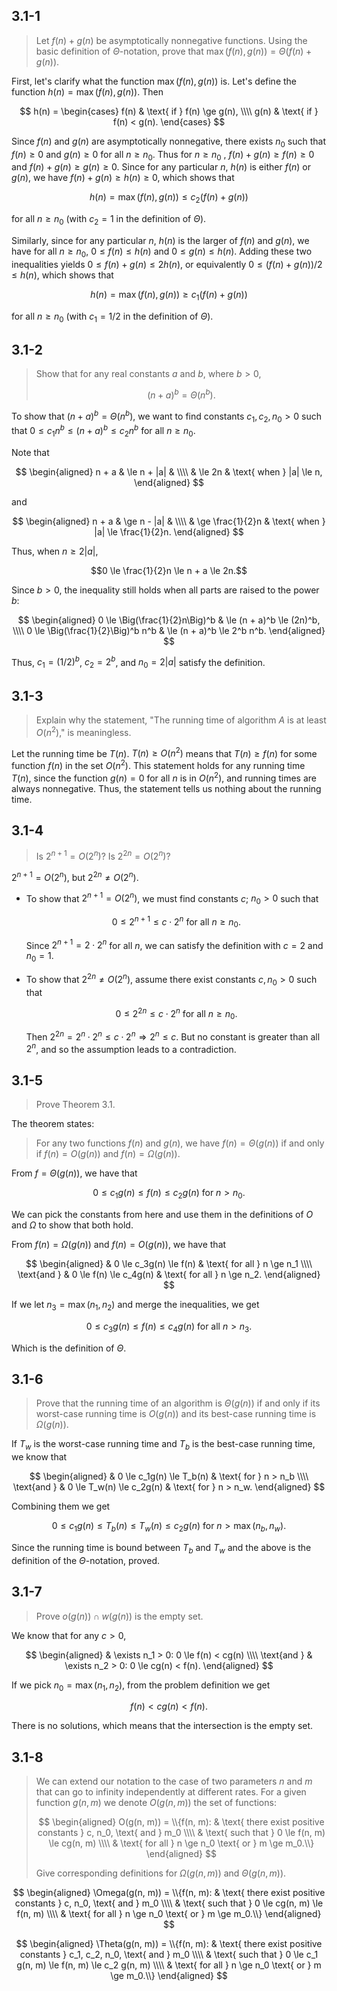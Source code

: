## 3.1-1

> Let $f(n) + g(n)$ be asymptotically nonnegative functions. Using the basic definition of $\Theta$-notation, prove that $\max(f(n), g(n)) = \Theta(f(n) + g(n))$.

First, let's clarify what the function $\max(f(n), g(n))$ is. Let's define the function $h(n) = \max(f(n), g(n))$. Then

$$
h(n) =
\begin{cases}
f(n) & \text{ if } f(n) \ge g(n), \\\\
g(n) & \text{ if } f(n) <   g(n).
\end{cases}
$$

Since $f(n)$ and $g(n)$ are asymptotically nonnegative, there exists $n_0$ such that $f(n) \ge 0$ and $g(n) \ge 0$ for all $n \ge n_0$. Thus for $n \ge n_0$ , $f(n) + g(n) \ge f(n) \ge 0$ and $f(n) + g(n) \ge g(n) \ge 0$. Since for any particular $n$, $h(n)$ is either $f(n)$ or $g(n)$, we have $f(n) + g(n) \ge h(n) \ge 0$, which shows that

$$h(n) = \max(f(n), g(n)) \le c_2(f(n) + g(n))$$

for all $n \ge n_0$ (with $c_2 = 1$ in the definition of $\Theta$).

Similarly, since for any particular $n$, $h(n)$ is the larger of $f(n)$ and $g(n)$, we have for all $n \ge n_0$, $0 \le f(n) \le h(n)$ and $0 \le g(n) \le h(n)$. Adding these two inequalities yields $0 \le f(n) + g(n) \le 2h(n)$, or equivalently $0 \le (f(n) + g(n)) / 2 \le h(n)$, which shows that

$$h(n) = \max(f(n), g(n)) \ge c_1(f(n) + g(n))$$

for all $n \ge n_0$ (with $c_1 = 1 / 2$ in the definition of $\Theta$).

## 3.1-2

> Show that for any real constants $a$ and $b$, where $b > 0$,
>
> $$(n + a)^b = \Theta(n^b). \tag{3.2}$$

To show that $(n + a)^b = \Theta(n^b)$, we want to find constants $c_1, c_2, n_0 > 0$ such that $0 \le c_1 n^b \le (n + a)^b \le c_2 n^b$ for all $n \ge n_0$.

Note that

$$
\begin{aligned}
n + a & \le n + |a| & \\\\
      & \le 2n      & \text{ when } |a| \le n,
\end{aligned}
$$

and

$$
\begin{aligned}
n + a & \ge n - |a|           & \\\\
      & \ge \frac{1}{2}n      & \text{ when } |a| \le \frac{1}{2}n.
\end{aligned}
$$

Thus, when $n \ge 2|a|$,

$$0 \le \frac{1}{2}n \le n + a \le 2n.$$

Since $b > 0$, the inequality still holds when all parts are raised to the power $b$:

$$
\begin{aligned}
0 \le \Big(\frac{1}{2}n\Big)^b    & \le (n + a)^b \le (2n)^b, \\\\
0 \le \Big(\frac{1}{2}\Big)^b n^b & \le (n + a)^b \le 2^b n^b.
\end{aligned}
$$

Thus, $c_1 = (1 / 2)^b$, $c_2 = 2^b$, and $n_0 = 2|a|$ satisfy the definition.

## 3.1-3

> Explain why the statement, "The running time of algorithm $A$ is at least $O(n^2)$," is meaningless.

Let the running time be $T(n)$. $T(n) \ge O(n^2)$ means that $T(n) \ge f(n)$ for some function $f(n)$ in the set $O(n^2)$. This statement holds for any running time $T(n)$, since the function $g(n) = 0$ for all $n$ is in $O(n^2)$, and running times are always nonnegative. Thus, the statement tells us nothing about the running time.

## 3.1-4

> Is $2^{n + 1} = O(2^n)$? Is $2^{2n} = O(2^n)$?

$2^{n + 1} = O(2^n)$, but $2^{2n} \ne O(2^n)$.

- To show that $2^{n + 1} = O(2^n)$, we must find constants $c$; $n_0 > 0$ such that

    $$0 \le 2^{n + 1} \le c \cdot 2^n \text{ for all } n \ge n_0.$$

    Since $2^{n + 1} = 2 \cdot 2^n$ for all $n$, we can satisfy the definition with $c = 2$ and $n_0 = 1$.

- To show that $2^{2n} \ne O(2^n)$, assume there exist constants $c, n_0 > 0$ such that

    $$0 \le 2^{2n} \le c \cdot 2^n \text{ for all } n \ge n_0.$$

    Then $2^{2n} = 2^n \cdot 2^n \le c \cdot 2^n \Rightarrow 2^n \le c$. But no constant is greater than all $2^n$, and so the assumption leads to a contradiction.

## 3.1-5

> Prove Theorem 3.1.

The theorem states:

> For any two functions $f(n)$ and $g(n)$, we have $f(n) = \Theta(g(n))$ if and only if $f(n) = O(g(n))$ and $f(n) = \Omega(g(n))$.

From $f = \Theta(g(n))$, we have that

$$0 \le c_1 g(n) \le f(n) \le c_2g(n) \text{ for } n > n_0.$$

We can pick the constants from here and use them in the definitions of $O$ and $\Omega$ to show that both hold.

From $f(n) = \Omega(g(n))$ and $f(n) = O(g(n))$, we have that

$$
\begin{aligned}
            & 0 \le c_3g(n) \le f(n) & \text{ for all } n \ge n_1 \\\\
\text{and } & 0 \le f(n) \le c_4g(n) & \text{ for all } n \ge n_2.
\end{aligned}
$$

If we let $n_3 = \max(n_1, n_2)$ and merge the inequalities, we get

$$0 \le c_3g(n) \le f(n) \le c_4g(n) \text{ for all } n > n_3.$$

Which is the definition of $\Theta$.

## 3.1-6

> Prove that the running time of an algorithm is $\Theta(g(n))$ if and only if its worst-case running time is $O(g(n))$ and its best-case running time is $\Omega(g(n))$.

If $T_w$ is the worst-case running time and $T_b$ is the best-case running time, we know that

$$
\begin{aligned}
            & 0 \le c_1g(n) \le T_b(n) & \text{ for } n > n_b \\\\
\text{and } & 0 \le T_w(n) \le c_2g(n) & \text{ for } n > n_w.
\end{aligned}
$$

Combining them we get

$$0 \le c_1g(n) \le T_b(n) \le T_w(n) \le c_2g(n) \text{ for } n > \max(n_b, n_w).$$

Since the running time is bound between $T_b$ and $T_w$ and the above is the definition of the $\Theta$-notation, proved.

## 3.1-7

> Prove $o(g(n)) \cap w(g(n))$ is the empty set.

We know that for any $c > 0$,

$$
\begin{aligned}
            & \exists n_1 > 0: 0 \le f(n) < cg(n) \\\\
\text{and } & \exists n_2 > 0: 0 \le cg(n) < f(n).
\end{aligned}
$$

If we pick $n_0 = \max(n_1, n_2)$, from the problem definition we get

$$f(n) < cg(n) < f(n).$$

There is no solutions, which means that the intersection is the empty set.

## 3.1-8

> We can extend our notation to the case of two parameters $n$ and $m$ that can go to infinity independently at different rates. For a given function $g(n, m)$ we denote $O(g(n, m))$ the set of functions:
>
> $$
> \begin{aligned}
> O(g(n, m)) = \\{f(n, m):
>   & \text{ there exist positive constants } c, n_0, \text{ and } m_0 \\\\
>   & \text{ such that } 0 \le f(n, m) \le cg(n, m) \\\\
>   & \text{ for all } n \ge n_0 \text{ or } m \ge m_0.\\}
> \end{aligned}
> $$
>
> Give corresponding definitions for $\Omega(g(n, m))$ and $\Theta(g(n, m))$.

$$
\begin{aligned}
\Omega(g(n, m)) = \\{f(n, m):
  & \text{ there exist positive constants } c, n_0, \text{ and } m_0 \\\\
  & \text{ such that } 0 \le cg(n, m) \le f(n, m) \\\\
  & \text{ for all } n \ge n_0 \text{ or } m \ge m_0.\\}
\end{aligned}
$$

$$
\begin{aligned}
\Theta(g(n, m)) = \\{f(n, m):
  & \text{ there exist positive constants } c_1, c_2, n_0, \text{ and } m_0 \\\\
  & \text{ such that } 0 \le c_1 g(n, m) \le f(n, m) \le c_2 g(n, m) \\\\
  & \text{ for all } n \ge n_0 \text{ or } m \ge m_0.\\}
\end{aligned}
$$
